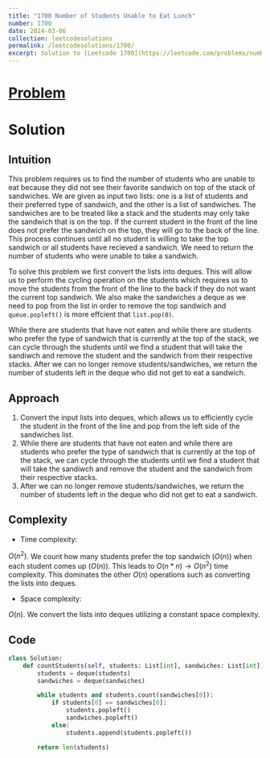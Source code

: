 ```yaml
---
title: "1700 Number of Students Unable to Eat Lunch"
number: 1700
date: 2024-03-06
collection: leetcodesolutions
permalink: /leetcodesolutions/1700/
excerpt: Solution to [Leetcode 1700](https://leetcode.com/problems/number-of-students-unable-to-eat-lunch/description/)
---
```

# [Problem](https://leetcode.com/problems/number-of-students-unable-to-eat-lunch/description/)

# Solution

## Intuition
<!-- Describe your first thoughts on how to solve this problem. -->
This problem requires us to find the number of students who are unable to eat because they did not see their favorite sandwich on top of the stack of sandwiches. We are given as input two lists: one is a list of students and their preferred type of sandwich, and the other is a list of sandwiches. The sandwiches are to be treated like a stack and the students may only take the sandwich that is on the top. If the current student in the front of the line does not prefer the sandwich on the top, they will go to the back of the line. This process continues until all no student is willing to take the top sandwich or all students have recieved a sandwich. We need to return the number of students who were unable to take a sandwich.

To solve this problem we first convert the lists into deques. This will allow us to perform the cycling operation on the students which requires us to move the students from the front of the line to the back if they do not want the current top sandwich. We also make the sandwiches a deque as we need to pop from the list in order to remove the top sandwich and `queue.popleft()` is more effcient that `list.pop(0)`.

While there are students that have not eaten and while there are students who prefer the type of sandwich that is currently at the top of the stack, we can cycle through the students until we find a student that will take the sandiwch and remove the student and the sandwich from their respective stacks. After we can no longer remove students/sandwiches, we return the number of students left in the deque who did not get to eat a sandwich.

## Approach
<!-- Describe your approach to solving the problem. -->
1. Convert the input lists into deques, which allows us to efficiently cycle the student in the front of the line and pop from the left side of the sandwiches list.
2. While there are students that have not eaten and while there are students who prefer the type of sandwich that is currently at the top of the stack, we can cycle through the students until we find a student that will take the sandiwch and remove the student and the sandwich from their respective stacks.
3. After we can no longer remove students/sandwiches, we return the number of students left in the deque who did not get to eat a sandwich.

## Complexity
- Time complexity:
<!-- Add your time complexity here, e.g. $$O(n)$$ -->
$O(n^2)$. We count how many students prefer the top sandwich ($O(n)$) when each student comes up ($O(n)$). This leads to $O(n*n) \rightarrow O(n^2)$ time complexity. This dominates the other $O(n)$ operations such as converting the lists into deques.

- Space complexity:
<!-- Add your space complexity here, e.g. $$O(n)$$ -->
$O(n)$. We convert the lists into deques utilizing a constant space complexity.

## Code
```python
class Solution:
    def countStudents(self, students: List[int], sandwiches: List[int]) -> int:
        students = deque(students)
        sandwiches = deque(sandwiches)

        while students and students.count(sandwiches[0]):
            if students[0] == sandwiches[0]:
                students.popleft()
                sandwiches.popleft()
            else:
                students.append(students.popleft())

        return len(students)
```